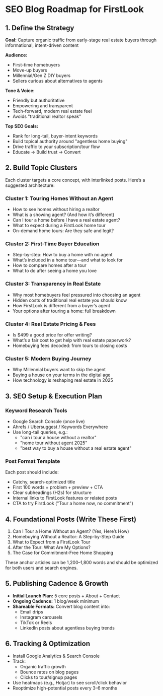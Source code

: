 # SEO Blog Roadmap for FirstLook

## 1. Define the Strategy

**Goal:** Capture organic traffic from early-stage real estate buyers through informational, intent-driven content

**Audience:**
- First-time homebuyers
- Move-up buyers
- Millennial/Gen Z DIY buyers
- Sellers curious about alternatives to agents

**Tone & Voice:**
- Friendly but authoritative
- Empowering and transparent
- Tech-forward, modern real estate feel
- Avoids "traditional realtor speak"

**Top SEO Goals:**
- Rank for long-tail, buyer-intent keywords
- Build topical authority around "agentless home buying"
- Drive traffic to your subscription/tour flow
- Educate → Build trust → Convert

## 2. Build Topic Clusters

Each cluster targets a core concept, with interlinked posts. Here’s a suggested architecture:

### Cluster 1: Touring Homes Without an Agent
- How to see homes without hiring a realtor
- What is a showing agent? (And how it’s different)
- Can I tour a home before I have a real estate agent?
- What to expect during a FirstLook home tour
- On-demand home tours: Are they safe and legit?

### Cluster 2: First-Time Buyer Education
- Step-by-step: How to buy a home with no agent
- What’s included in a home tour—and what to look for
- How to compare homes after a tour
- What to do after seeing a home you love

### Cluster 3: Transparency in Real Estate
- Why most homebuyers feel pressured into choosing an agent
- Hidden costs of traditional real estate you should know
- How FirstLook is different from a buyer’s agent
- Your options after touring a home: full breakdown

### Cluster 4: Real Estate Pricing & Fees
- Is $499 a good price for offer writing?
- What’s a fair cost to get help with real estate paperwork?
- Homebuying fees decoded: from tours to closing costs

### Cluster 5: Modern Buying Journey
- Why Millennial buyers want to skip the agent
- Buying a house on your terms in the digital age
- How technology is reshaping real estate in 2025

## 3. SEO Setup & Execution Plan

### Keyword Research Tools
- Google Search Console (once live)
- Ahrefs / Ubersuggest / Keywords Everywhere
- Use long-tail queries, e.g.:
  - "can i tour a house without a realtor"
  - "home tour without agent 2025"
  - "best way to buy a house without a real estate agent"

### Post Format Template

Each post should include:
- Catchy, search-optimized title
- First 100 words = problem + preview + CTA
- Clear subheadings (H2s) for structure
- Internal links to FirstLook features or related posts
- CTA to try FirstLook ("Tour a home now, no commitment")

## 4. Foundational Posts (Write These First)
1. Can I Tour a Home Without an Agent? (Yes, Here’s How)
2. Homebuying Without a Realtor: A Step-by-Step Guide
3. What to Expect from a FirstLook Tour
4. After the Tour: What Are My Options?
5. The Case for Commitment-Free Home Shopping

These anchor articles can be 1,200–1,800 words and should be optimized for both users and search engines.

## 5. Publishing Cadence & Growth
- **Initial Launch Plan:** 5 core posts + About + Contact
- **Ongoing Cadence:** 1 blog/week minimum
- **Shareable Formats:** Convert blog content into:
  - Email drips
  - Instagram carousels
  - TikTok or Reels
  - LinkedIn posts about agentless buying trends

## 6. Tracking & Optimization
- Install Google Analytics & Search Console
- Track:
  - Organic traffic growth
  - Bounce rates on blog pages
  - Clicks to tour/signup pages
- Use heatmaps (e.g., Hotjar) to see scroll/click behavior
- Reoptimize high-potential posts every 3–6 months
